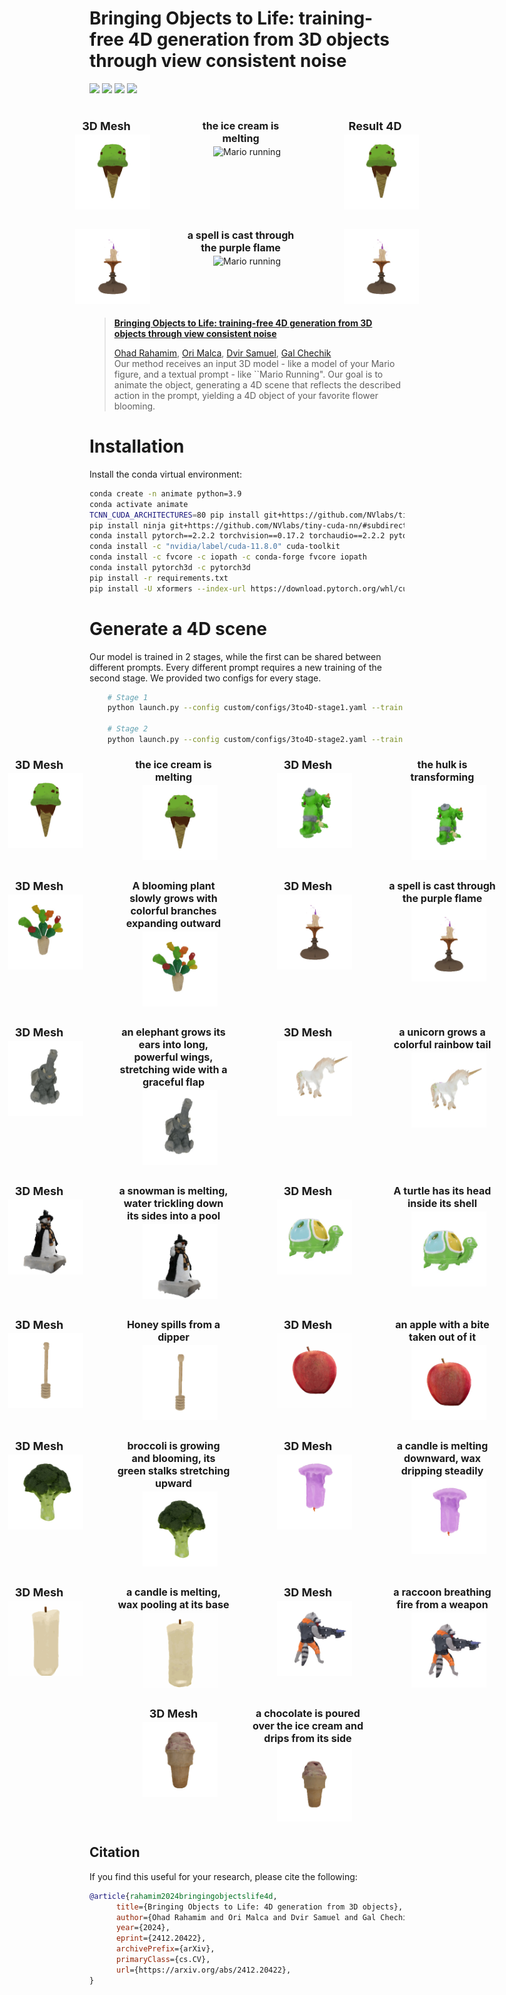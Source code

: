 # Bringing Objects to Life: training-free 4D generation from 3D objects through view consistent noise
<a href="https://three24d.github.io/three24d/"><img src="https://img.shields.io/badge/🌐%20Project-Website-blue"></a>
<a href="https://arxiv.org/abs/2412.20422"><img src="https://img.shields.io/badge/arXiv-2412.20422-b31b1b.svg?logo=arXiv"></a>
<a href="https://huggingface.co/papers/2412.20422"><img src="https://img.shields.io/badge/🤗-Hugging%20Face-orange.svg"></a>
<a href="https://www.apache.org/licenses/LICENSE-2.0.txt"><img src="https://img.shields.io/badge/License-Apache-yellow"></a>
<!-- Official implementation. -->
<br>
<div style="display: flex; justify-content: center; flex-wrap: nowrap; gap: 5px; margin-bottom: 15px;">
    <div style="text-align: center; margin: 5px; min-width: 200px;">
        <h3 style="font-size: 18px; margin: 3px 0; width: 180px; white-space: normal;">3D Mesh</h3>
        <img src="gifs/icecream-melt-static.gif" alt="icecream static" style="max-width: 120px; height: auto;">
    </div>
    <div style="text-align: center; margin: 5px; min-width: 200px;">
        <h3 style="font-size: 16px; margin: 3px 0; width: 180px; white-space: normal;">the ice cream is melting</h3>
        <img src="gifs/arrow.gif" alt="Mario running" style="max-width: 120px; height: auto;">
    </div>
    <div style="text-align: center; margin: 5px; min-width: 200px;">
        <h3 style="font-size: 18px; margin: 3px 0; width: 180px; white-space: normal;">Result 4D</h3>
        <img src="gifs/icecream-melt.gif" alt="icecream melt" style="max-width: 120px; height: auto;">
    </div>
</div>

<div style="display: flex; justify-content: center; flex-wrap: nowrap; gap: 5px;">
    <div style="text-align: center; margin: 5px; min-width: 200px;">
        <h3 style="font-size: 18px; margin: 3px 0; width: 180px; white-space: normal;"></h3>
        <img src="gifs/candle_spell_2-static.gif" alt="candle static" style="max-width: 120px; height: auto;">
    </div>
    <div style="text-align: center; margin: 5px; min-width: 200px;">
        <h3 style="font-size: 16px; margin: 3px 0; width: 180px; white-space: normal;">a spell is cast through the purple flame</h3>
        <img src="gifs/arrow.gif" alt="Mario running" style="max-width: 120px; height: auto;">
    </div>
    <div style="text-align: center; margin: 5px; min-width: 200px;">
        <h3 style="font-size: 18px; margin: 3px 0; width: 180px; white-space: normal;"></h3>
        <img src="gifs/candle_spell_2.gif" alt="candle spell" style="max-width: 120px; height: auto;">
    </div>
</div>

> <a href="https://three24d.github.io/three24d/">**Bringing Objects to Life: training-free 4D generation from 3D objects through view consistent noise**</a>
>
> <a href="https://ohadrahamim.github.io/">Ohad Rahamim</a>,
> <a href="https://github.com/Orimalca">Ori Malca</a>,
> <a href="https://chechiklab.biu.ac.il/~dvirsamuel/">Dvir Samuel</a>,
> <a href="https://chechiklab.biu.ac.il/~gal/">Gal Chechik</a>
> <br>
> Our method receives an input 3D model - like a model of your Mario figure, and a textual prompt - like ``Mario Running". Our goal is to animate the object, generating a 4D scene that reflects the described action in the prompt, yielding a 4D object of your favorite flower blooming. 
</p>

# Installation
Install the conda virtual environment:
```bash
conda create -n animate python=3.9
conda activate animate
TCNN_CUDA_ARCHITECTURES=80 pip install git+https://github.com/NVlabs/tiny-cuda-nn/#subdirectory=bindings/torch # for A100
pip install ninja git+https://github.com/NVlabs/tiny-cuda-nn/#subdirectory=bindings/torch
conda install pytorch==2.2.2 torchvision==0.17.2 torchaudio==2.2.2 pytorch-cuda=11.8 -c pytorch -c nvidia
conda install -c "nvidia/label/cuda-11.8.0" cuda-toolkit
conda install -c fvcore -c iopath -c conda-forge fvcore iopath
conda install pytorch3d -c pytorch3d
pip install -r requirements.txt
pip install -U xformers --index-url https://download.pytorch.org/whl/cu118
```

# Generate a 4D scene
Our model is trained in 2 stages, while the first can be shared between different prompts.
Every different prompt requires a new training of the second stage.
We provided two configs for every stage.

```sh
    # Stage 1
    python launch.py --config custom/configs/3to4D-stage1.yaml --train --gpu 1 exp_root_dir=outputs seed=0 data.image.object_path=\path\to\your\mesh.obj system.prompt_processor.prompt="your desiered action"
    
    # Stage 2
    python launch.py --config custom/configs/3to4D-stage2.yaml --train --gpu 1 exp_root_dir=outputs seed=0 data.image.object_path=\path\to\your\mesh.obj system.prompt_processor.obj_token_clip_idx=\the\word\location\in\the\prompt system.prompt_processor.prompt="your desiered action"
```

<div style="display: flex; justify-content: center; flex-wrap: nowrap; gap: 5px; margin-bottom: 15px;">
    <div style="text-align: center; margin: 5px; min-width: 200px;">
        <h3 style="font-size: 18px; margin: 3px 0; width: 180px; white-space: normal;">3D Mesh</h3>
        <img src="gifs/icecream-melt-static.gif" alt="icecream static" style="max-width: 120px; height: auto;">
    </div>
    <div style="text-align: center; margin: 5px; min-width: 200px;">
        <h3 style="font-size: 16px; margin: 3px 0; width: 180px; white-space: normal;">the ice cream is melting</h3>
        <img src="gifs/icecream-melt.gif" alt="icecream melt" style="max-width: 120px; height: auto;">
    </div>
    <div style="text-align: center; margin: 5px; min-width: 200px;">
        <h3 style="font-size: 18px; margin: 3px 0; width: 180px; white-space: normal;">3D Mesh</h3>
        <img src="gifs/hulk-transform-static.gif" alt="Hulk static" style="max-width: 120px; height: auto;">
    </div>
    <div style="text-align: center; margin: 5px; min-width: 200px;">
        <h3 style="font-size: 16px; margin: 3px 0; width: 180px; white-space: normal;">the hulk is transforming</h3>
        <img src="gifs/hulk-transform.gif" alt="Hulk transforming" style="max-width: 120px; height: auto;">
    </div>
</div>

<div style="display: flex; justify-content: center; flex-wrap: nowrap; gap: 5px; margin-bottom: 15px;">
    <div style="text-align: center; margin: 5px; min-width: 200px;">
        <h3 style="font-size: 18px; margin: 3px 0; width: 180px; white-space: normal;">3D Mesh</h3>
        <img src="gifs/plant-bloom-static.gif" alt="Plant static" style="max-width: 120px; height: auto;">
    </div>
    <div style="text-align: center; margin: 5px; min-width: 200px;">
        <h3 style="font-size: 16px; margin: 3px 0; width: 180px; white-space: normal;">A blooming plant slowly grows with colorful branches expanding outward</h3>
        <img src="gifs/plant-bloom.gif" alt="Plant blooming" style="max-width: 120px; height: auto;">
    </div>
    <div style="text-align: center; margin: 5px; min-width: 200px;">
        <h3 style="font-size: 18px; margin: 3px 0; width: 180px; white-space: normal;">3D Mesh</h3>
        <img src="gifs/candle_spell_2-static.gif" alt="candle static" style="max-width: 120px; height: auto;">
    </div>
    <div style="text-align: center; margin: 5px; min-width: 200px;">
        <h3 style="font-size: 16px; margin: 3px 0; width: 180px; white-space: normal;">a spell is cast through the purple flame</h3>
        <img src="gifs/candle_spell_2.gif" alt="candle spell" style="max-width: 120px; height: auto;">
    </div>
</div>

<div style="display: flex; justify-content: center; flex-wrap: nowrap; gap: 5px; margin-bottom: 15px;">
    <div style="text-align: center; margin: 5px; min-width: 200px;">
        <h3 style="font-size: 18px; margin: 3px 0; width: 180px; white-space: normal;">3D Mesh</h3>
        <img src="gifs/elephant-wings-static.gif" alt="Elephant wings static" style="max-width: 120px; height: auto;">
    </div>
    <div style="text-align: center; margin: 5px; min-width: 200px;">
        <h3 style="font-size: 16px; margin: 3px 0; width: 180px; white-space: normal;">an elephant grows its ears into long, powerful wings, stretching wide with a graceful flap</h3>
        <img src="gifs/elephant-wings.gif" alt="Elephant wings flap" style="max-width: 120px; height: auto;">
    </div>
    <div style="text-align: center; margin: 5px; min-width: 200px;">
        <h3 style="font-size: 18px; margin: 3px 0; width: 180px; white-space: normal;">3D Mesh</h3>
        <img src="gifs/unicorn-rainbow-static.gif" alt="Unicorn rainbow static" style="max-width: 120px; height: auto;">
    </div>
    <div style="text-align: center; margin: 5px; min-width: 200px;">
        <h3 style="font-size: 16px; margin: 3px 0; width: 180px; white-space: normal;">a unicorn grows a colorful rainbow tail</h3>
        <img src="gifs/unicorn-rainbow.gif" alt="Unicorn rainbow tail" style="max-width: 120px; height: auto;">
    </div>
</div>

<div style="display: flex; justify-content: center; flex-wrap: nowrap; gap: 5px; margin-bottom: 15px;">
    <div style="text-align: center; margin: 5px; min-width: 200px;">
        <h3 style="font-size: 18px; margin: 3px 0; width: 180px; white-space: normal;">3D Mesh</h3>
        <img src="gifs/snowman-melt-static.gif" alt="Snowman static" style="max-width: 120px; height: auto;">
    </div>
    <div style="text-align: center; margin: 5px; min-width: 200px;">
        <h3 style="font-size: 16px; margin: 3px 0; width: 180px; white-space: normal;">a snowman is melting, water trickling down its sides into a pool</h3>
        <img src="gifs/snowman-melt.gif" alt="Snowman melting" style="max-width: 120px; height: auto;">
    </div>
    <div style="text-align: center; margin: 5px; min-width: 200px;">
        <h3 style="font-size: 18px; margin: 3px 0; width: 180px; white-space: normal;">3D Mesh</h3>
        <img src="gifs/turtle-head-static.gif" alt="Turtle static" style="max-width: 120px; height: auto;">
    </div>
    <div style="text-align: center; margin: 5px; min-width: 200px;">
        <h3 style="font-size: 16px; margin: 3px 0; width: 180px; white-space: normal;">A turtle has its head inside its shell</h3>
        <img src="gifs/turtle-head.gif" alt="Turtle head inside" style="max-width: 120px; height: auto;">
    </div>
</div>

<div style="display: flex; justify-content: center; flex-wrap: nowrap; gap: 5px; margin-bottom: 15px;">
    <div style="text-align: center; margin: 5px; min-width: 200px;">
        <h3 style="font-size: 18px; margin: 3px 0; width: 180px; white-space: normal;">3D Mesh</h3>
        <img src="gifs/honey-dipper-static.gif" alt="Honey dipper static" style="max-width: 120px; height: auto;">
    </div>
    <div style="text-align: center; margin: 5px; min-width: 200px;">
        <h3 style="font-size: 16px; margin: 3px 0; width: 180px; white-space: normal;">Honey spills from a dipper</h3>
        <img src="gifs/honey-dipper.gif" alt="Honey spilling" style="max-width: 120px; height: auto;">
    </div>
    <div style="text-align: center; margin: 5px; min-width: 200px;">
        <h3 style="font-size: 18px; margin: 3px 0; width: 180px; white-space: normal;">3D Mesh</h3>
        <img src="gifs/apple-bite-static.gif" alt="Apple static" style="max-width: 120px; height: auto;">
    </div>
    <div style="text-align: center; margin: 5px; min-width: 200px;">
        <h3 style="font-size: 16px; margin: 3px 0; width: 180px; white-space: normal;">an apple with a bite taken out of it</h3>
        <img src="gifs/apple-bite.gif" alt="Apple bite" style="max-width: 120px; height: auto;">
    </div>
</div>

<div style="display: flex; justify-content: center; flex-wrap: nowrap; gap: 5px; margin-bottom: 15px;">
    <div style="text-align: center; margin: 5px; min-width: 200px;">
        <h3 style="font-size: 18px; margin: 3px 0; width: 180px; white-space: normal;">3D Mesh</h3>
        <img src="gifs/broccoli-grow-static.gif" alt="Broccoli static" style="max-width: 120px; height: auto;">
    </div>
    <div style="text-align: center; margin: 5px; min-width: 200px;">
        <h3 style="font-size: 16px; margin: 3px 0; width: 180px; white-space: normal;">broccoli is growing and blooming, its green stalks stretching upward</h3>
        <img src="gifs/broccoli-grow.gif" alt="Broccoli growing" style="max-width: 120px; height: auto;">
    </div>
    <div style="text-align: center; margin: 5px; min-width: 200px;">
        <h3 style="font-size: 18px; margin: 3px 0; width: 180px; white-space: normal;">3D Mesh</h3>
        <img src="gifs/candle-down-melt-static.gif" alt="Candle down melt static" style="max-width: 120px; height: auto;">
    </div>
    <div style="text-align: center; margin: 5px; min-width: 200px;">
        <h3 style="font-size: 16px; margin: 3px 0; width: 180px; white-space: normal;">a candle is melting downward, wax dripping steadily</h3>
        <img src="gifs/candle-down-melt.gif" alt="Candle down melting" style="max-width: 120px; height: auto;">
    </div>
</div>

<div style="display: flex; justify-content: center; flex-wrap: nowrap; gap: 5px; margin-bottom: 15px;">
    <div style="text-align: center; margin: 5px; min-width: 200px;">
        <h3 style="font-size: 18px; margin: 3px 0; width: 180px; white-space: normal;">3D Mesh</h3>
        <img src="gifs/candle-melt-static.gif" alt="Candle melt static" style="max-width: 120px; height: auto;">
    </div>
    <div style="text-align: center; margin: 5px; min-width: 200px;">
        <h3 style="font-size: 16px; margin: 3px 0; width: 180px; white-space: normal;">a candle is melting, wax pooling at its base</h3>
        <img src="gifs/candle-melt.gif" alt="Candle melting" style="max-width: 120px; height: auto;">
    </div>
    <div style="text-align: center; margin: 5px; min-width: 200px;">
        <h3 style="font-size: 18px; margin: 3px 0; width: 180px; white-space: normal;">3D Mesh</h3>
        <img src="gifs/raccoon-fire-static.gif" alt="Raccoon fire static" style="max-width: 120px; height: auto;">
    </div>
    <div style="text-align: center; margin: 5px; min-width: 200px;">
        <h3 style="font-size: 16px; margin: 3px 0; width: 180px; white-space: normal;">a raccoon breathing fire from a weapon</h3>
        <img src="gifs/raccoon-fire.gif" alt="Raccoon fire breathing" style="max-width: 120px; height: auto;">
    </div>
</div>

<div style="display: flex; justify-content: center; flex-wrap: nowrap; gap: 5px; margin-bottom: 15px;">
    <div style="text-align: center; margin: 5px; min-width: 200px;">
        <h3 style="font-size: 18px; margin: 3px 0; width: 180px; white-space: normal;">3D Mesh</h3>
        <img src="gifs/icecream-chocholate-static.gif" alt="Ice cream chocolate static" style="max-width: 120px; height: auto;">
    </div>
    <div style="text-align: center; margin: 5px; min-width: 200px;">
        <h3 style="font-size: 16px; margin: 3px 0; width: 180px; white-space: normal;">a chocolate is poured over the ice cream and drips from its side</h3>
        <img src="gifs/icecream-chocholate.gif" alt="Ice cream chocolate dripping" style="max-width: 120px; height: auto;">
    </div>
</div>

## Citation
If you find this useful for your research, please cite the following:
```bibtex
@article{rahamim2024bringingobjectslife4d,
      title={Bringing Objects to Life: 4D generation from 3D objects}, 
      author={Ohad Rahamim and Ori Malca and Dvir Samuel and Gal Chechik},
      year={2024},
      eprint={2412.20422},
      archivePrefix={arXiv},
      primaryClass={cs.CV},
      url={https://arxiv.org/abs/2412.20422}, 
}
```
